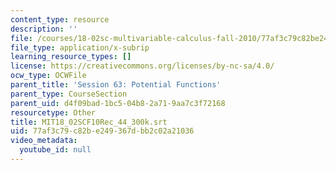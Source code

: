 ```yaml
---
content_type: resource
description: ''
file: /courses/18-02sc-multivariable-calculus-fall-2010/77af3c79c82be249367dbb2c02a21036_MIT18_02SCF10Rec_44_300k.srt
file_type: application/x-subrip
learning_resource_types: []
license: https://creativecommons.org/licenses/by-nc-sa/4.0/
ocw_type: OCWFile
parent_title: 'Session 63: Potential Functions'
parent_type: CourseSection
parent_uid: d4f09bad-1bc5-04b8-2a71-9aa7c3f72168
resourcetype: Other
title: MIT18_02SCF10Rec_44_300k.srt
uid: 77af3c79-c82b-e249-367d-bb2c02a21036
video_metadata:
  youtube_id: null
---
```

